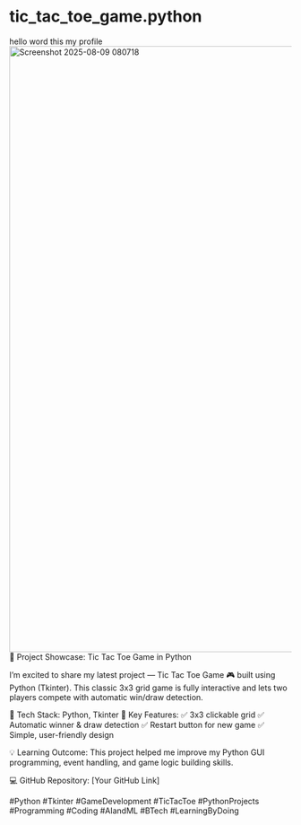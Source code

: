 # tic_tac_toe_game.python
hello word this my profile
<img width="1920" height="1080" alt="Screenshot 2025-08-09 080718" src="https://github.com/user-attachments/assets/93d5090a-747d-497a-9072-65284294d705" />
🚀 Project Showcase: Tic Tac Toe Game in Python

I’m excited to share my latest project — Tic Tac Toe Game 🎮 built using Python (Tkinter).
This classic 3x3 grid game is fully interactive and lets two players compete with automatic win/draw detection.

🔹 Tech Stack: Python, Tkinter
🔹 Key Features:
✅ 3x3 clickable grid
✅ Automatic winner & draw detection
✅ Restart button for new game
✅ Simple, user-friendly design

💡 Learning Outcome:
This project helped me improve my Python GUI programming, event handling, and game logic building skills.

💻 GitHub Repository: [Your GitHub Link]

#Python #Tkinter #GameDevelopment #TicTacToe #PythonProjects #Programming #Coding #AIandML #BTech #LearningByDoing
